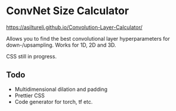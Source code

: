 # ConvNet Size Calculator

  https://asiltureli.github.io/Convolution-Layer-Calculator/

Allows you to find the best convolutional layer hyperparameters for down-/upsampling. Works for 1D, 2D and 3D.   
  
CSS still in progress.

## Todo
- Multidimensional dilation and padding
- Prettier CSS
- Code generator for torch, tf etc.
